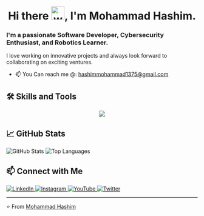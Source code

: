 <h1 align="center">Hi there <img alt="wave" src="https://emojis.slackmojis.com/emojis/images/1588177020/8809/wave_hello.gif?1588177020" width="35">,  I'm Mohammad Hashim.</h1>


<h3>I'm a passionate Software Developer, Cybersecurity Enthusiast, and Robotics Learner. </h3>
I love working on innovative projects and always look forward to collaborating on exciting ventures.  


- 📫 You Can reach me @: [hashimmohammad1375@gmail.com](mailto:hashimmohammad1375@gmail.com)  

## 🛠️ Skills and Tools  

<p align="center">
  
  <a href="https://skillicons.dev">
    <img src="https://skillicons.dev/icons?i=java,cpp,c,python,flask,django,linux,flutter,react,nodejs,nextjs,mongodb,mysql,html,css,js,tensorflow,pytorch,arduino,aws,azure" />
  </a>
  
</p>

## 📈 GitHub Stats  

<p align="left">
  <img src="https://github-readme-stats.vercel.app/api?username=mohammadhashim135&show_icons=true&hide_title=true&count_private=true&theme=radical" alt="GitHub Stats" />
  <img src="https://github-readme-stats.vercel.app/api/top-langs/?username=mohammadhashim135&layout=compact&theme=radical" alt="Top Languages" />

</p>

## 📫 Connect with Me  

<p align="left">
  <a href="https://www.linkedin.com/in/mohammad-hashim-07ab362a6">
    <img src="https://img.icons8.com/clouds/100/000000/linkedin.png" alt="LinkedIn" />
  </a>
  <a href="https://www.instagram.com/mohammadhashim.exe/">
    <img src="https://img.icons8.com/clouds/100/000000/instagram.png" alt="Instagram" />
  </a>
  <a href="https://www.youtube.com/@coderesonance">
    <img src="https://img.icons8.com/clouds/100/000000/youtube.png" alt="YouTube"  /> 
  </a>
  <a href="https://www.twitter.com/coderesonance">
    <img src="https://img.icons8.com/clouds/100/000000/x.png" alt="Twitter" />
  </a>
</p>


----

⭐️ From [Mohammad Hashim](https://github.com/mohammadhashim135)  
